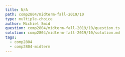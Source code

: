 ```yaml
---
title: N/A
path: comp2804/midterm-fall-2019/10
type: multiple-choice
author: Michiel Smid
question: comp2804/midterm-fall-2019/10/question.ts
solution: comp2804/midterm-fall-2019/10/solution.md
tags:
  - comp2804
  - comp2804-midterm
---
```

